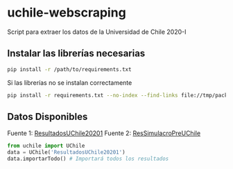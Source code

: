 # uchile-webscraping

Script para extraer los datos de la Universidad de Chile 2020-I 

## Instalar las librerías necesarias

```bash
pip install -r /path/to/requirements.txt
```

Si las librerías no se instalan correctamente  

```bash
pip install -r requirements.txt --no-index --find-links file://tmp/packages
```

## Datos Disponibles

Fuente 1: [ResultadosUChile20201](https://uchile.cl/transparencia/ResultadosUChile20201/index.html)
Fuente 2: [ResSimulacroPreUChile](https://uchile.cl/transparencia/ResSimulacroPreUChile/index.html)

```python
from uchile import UChile
data = UChile('ResultadosUChile20201')
data.importarTodo() # Importará todos los resultados
```
